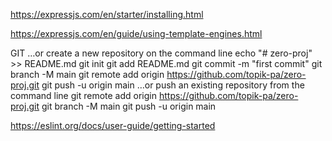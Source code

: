 https://expressjs.com/en/starter/installing.html

https://expressjs.com/en/guide/using-template-engines.html


GIT
…or create a new repository on the command line
echo "# zero-proj" >> README.md
git init
git add README.md
git commit -m "first commit"
git branch -M main
git remote add origin https://github.com/topik-pa/zero-proj.git
git push -u origin main
…or push an existing repository from the command line
git remote add origin https://github.com/topik-pa/zero-proj.git
git branch -M main
git push -u origin main


https://eslint.org/docs/user-guide/getting-started